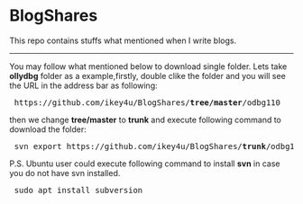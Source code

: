 <h1>BlogShares</h1>
This repo contains stuffs what mentioned when I write blogs.
<hr/>
You may follow what mentioned below to download single folder.
Lets take <b>ollydbg</b> folder as a example,firstly, double clike the
folder and you will see the URL in the address bar as following:
<pre> https://github.com/ikey4u/BlogShares/<b>tree/master</b>/odbg110 </pre>
then we change <b>tree/master</b> to <b>trunk</b> and execute following  command to 
download the folder:
<pre> svn export https://github.com/ikey4u/BlogShares/<b>trunk</b>/odbg110 </pre>

P.S.
Ubuntu user could execute following command to install <b>svn</b> in case you do not
have svn installed.
<pre> sudo apt install subversion </pre>

